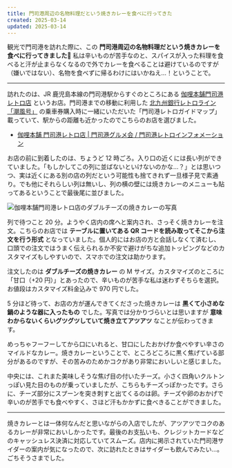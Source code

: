 ```yaml
---
title: 門司港周辺の名物料理だという焼きカレーを食べに行ってきた
created: 2025-03-14
updated: 2025-03-14
---
```


観光で門司港を訪れた際に、この **門司港周辺の名物料理だという焼きカレーを食べに行ってきました🍛** 私は辛いものが苦手なのと、スパイスが入った料理を食べると汗が止まらなくなるので外でカレーを食べることは避けているのですが（嫌いではない）、名物を食べずに帰るわけにはいかねえ…！ということで。

---

訪れたのは、JR 鹿児島本線の門司港駅からすぐのところにある [伽哩本舗門司港レトロ店](https://www.curry-honpo.com/mojikou-retro.html) というお店。門司港までの移動に利用した [北九州銀行レトロライン「潮風号」](https://www.retro-line.net/) の乗車券購入時に一緒にいただいた「門司港レトロガイドマップ」載っていて、駅からの距離も近かったのでこちらのお店を選びました。

- [伽哩本舗 門司港レトロ店 | 門司港グルメ会 / 門司港レトロインフォメーション](https://mojiko.info/eat/curryhonpo.html)

お店の前に到着したのは、ちょうど 12 時ごろ。入り口の近くには長い列ができていました。「もしかしてこの列に並ばないといけないのかな…？」とは思いつつ、実は近くにある別の店の列だという可能性も捨てきれず一旦様子見で素通り。でも他にそれらしい列は無いし、列の横の壁には焼きカレーのメニューも貼ってあるということで最後尾に並びました。

![伽哩本舗門司港レトロ店のダブルチーズの焼きカレーの写真](76b84401-dfff-4751-ccd8-5c5610100800)

列で待つこと 20 分。ようやく店内の席へと案内され、さっそく焼きカレーを注文。こちらのお店では **テーブルに置いてある QR コードを読み取ってそこから注文を行う形式** となっていました。個人的にはお店の方と会話しなくて済むし、口頭での注文ではうまく伝えられるか不安で避けがちな追加トッピングなどのカスタマイズもしやすいので、スマホでの注文は助かります。

注文したのは **ダブルチーズの焼きカレー** の M サイズ。カスタマイズのところに「甘口（+20 円）」とあったので、辛いものが苦手な私は迷わずそちらを選択。お値段はカスタマイズ料金込みで 970 円でした。

5 分ほど待って、お店の方が運んできてくださった焼きカレーは **黒くて小さめな鍋のような器に入ったもの** でした。写真では分かりづらいとは思いますが **意味わからないくらいグツグツしていて焼き立てアツアツ** なことが伝わってきます。

めっちゃフーフーしてから口にいれると、甘口にしたおかげか食べやすい辛さのマイルドなカレー。焼きカレーということで、ところどころに黒く焦げている部分があるのですが、その苦みのためかコクがあり非常においしいと感じました。

中央には、これまた美味しそうな焦げ目の付いたチーズ。小さく四角いクルトンっぽい見た目のものが乗っていましたが、こちらもチーズっぽかったです。さらに、チーズ部分にスプーンを突き刺すと出てくるのは卵。チーズや卵のおかげで辛いのが苦手でも食べやすく、さほど汗もかかずに食べきることができました。

---

焼きカレーとは一体何なんだと思いながらの入店でしたが、アツアツでコクのあるカレーが非常においしかったです。最後のお支払いも、クレジットカードなどのキャッシュレス決済に対応していてスムーズ。店内に掲示されていた門司港サイダーの案内が気になったので、次に訪れたときはサイダーも飲んでみたい…。ごちそうさまでした。
